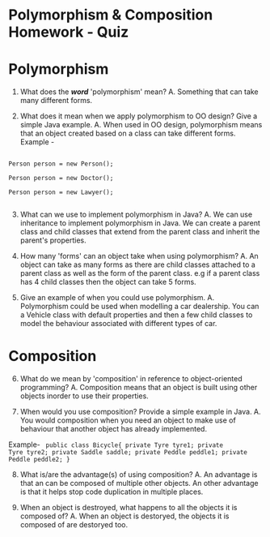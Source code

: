 # Polymorphism & Composition Homework - Quiz

# Polymorphism

1. What does the ___word___ 'polymorphism' mean?
A. Something that can take many different forms.

2. What does it mean when we apply polymorphism to OO design? Give a simple Java example.
A. When used in OO design, polymorphism means that an object created based on a class can take different forms.
Example -
<code>
Person person = new Person(); <br />
Person person = new Doctor(); <br />
Person person = new Lawyer(); <br />
</code>

3. What can we use to implement polymorphism in Java?
A. We can use inheritance to implement polymorphism in Java. 
We can create a parent class and child classes that extend from
the parent class and inherit the parent's properties.

4. How many 'forms' can an object take when using polymorphism?
A. An object can take as many forms as there are child classes 
attached to a parent class as well as the form of the parent class. 
e.g if a parent class has 4 child classes then the object can 
take 5 forms. 

5. Give an example of when you could use polymorphism.
A. Polymorphism could be used when modelling a car
dealership. You can a Vehicle class with default properties
and then a few child classes to model the behaviour associated 
with different types of car.



# Composition

6. What do we mean by 'composition' in reference to object-oriented programming?
A. Composition means that an object is built using other objects inorder to use their 
properties.

7. When would you use composition? Provide a simple example in Java.
A. You would composition when you need an object to make use of behaviour
that another object has already implemented.

Example-
<code>
    public class Bicycle{
        private Tyre tyre1; 
        private Tyre tyre2; 
        private Saddle saddle; 
        private Peddle peddle1;
        private Peddle peddle2; 
    }
</code>

8. What is/are the advantage(s) of using composition?
A. An advantage is that an can be composed of multiple other objects.
An other advantage is that it helps stop code duplication in multiple places.

9. When an object is destroyed, what happens to all the objects it is composed of?
A. When an object is destoryed, the objects it is composed of are destoryed too.